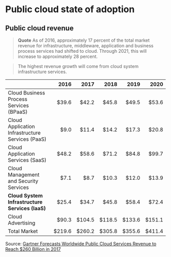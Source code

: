 # Public cloud state of adoption

## Public cloud revenue

> **Quote** As of 2016, approximately 17 percent of the total market revenue for infrastructure, middleware, application and business process services had shifted to cloud. 
> Through 2021, this will increase to approximately 28 percent.


> The highest revenue growth will come from cloud system infrastructure services.





|                                                   | 2016   | 2017   | 2018   | 2019   | 2020   |
| ------------------------------------------------- | ------:| ------:| ------:| ------:| ------:|
| Cloud Business Process Services (BPaaS)           | $39.6  | $42.2  | $45.8  | $49.5  | $53.6  |
| Cloud Application Infrastructure Services (PaaS)  | $9.0   | $11.4  | $14.2  | $17.3  | $20.8  |
| Cloud Application Services (SaaS)                 | $48.2  | $58.6  | $71.2  | $84.8  | $99.7  |
| Cloud Management and Security Services            | $7.1   | $8.7   | $10.3  | $12.0  | $13.9  |
| **Cloud System Infrastructure Services (IaaS)**   | $25.4  | $34.7  | $45.8  | $58.4  | $72.4  |
| Cloud Advertising                                 | $90.3  | $104.5 | $118.5 | $133.6 | $151.1 |
| Total Market                                      | $219.6 | $260.2 | $305.8 | $355.6 | $411.4 |

Source: [Gartner Forecasts Worldwide Public Cloud Services Revenue to Reach $260 Billion in 2017](https://www.gartner.com/newsroom/id/3815165)